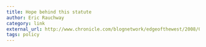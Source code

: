 ```yaml
---
title: Hope behind this statute
author: Eric Rauchway
category: link
external_url: http://www.chronicle.com/blognetwork/edgeofthewest/2008/08/14/hope-behind-this-statute/
tags: policy
---
```

